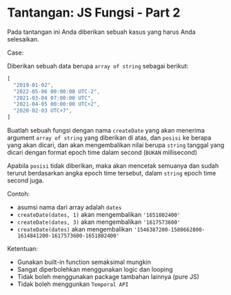 # Tantangan: JS Fungsi - Part 2

Pada tantangan ini Anda diberikan sebuah kasus yang harus Anda selesaikan.

Case:

Diberikan sebuah data berupa `array of string` sebagai berikut:
```js
[
  "2019-01-02",
  "2022-05-06 00:00:00 UTC-2",
  "2021-03-04 07:00:00 UTC",
  "2021-04-05 00:00:00 UTC+2",
  "2020-02-03 UTC+7",
]
```

Buatlah sebuah fungsi dengan nama `createDate` yang akan menerima argument `array of string` yang diberikan di atas, dan `posisi` ke berapa yang akan dicari, dan akan mengembalikan nilai berupa `string` tanggal yang dicari dengan format epoch time dalam second (`BUKAN` millisecond)

Apabila `posisi` tidak diberikan, maka akan mencetak semuanya dan sudah terurut berdasarkan angka epoch time tersebut, dalam `string` epoch time second juga.

Contoh:
- asumsi nama dari array adalah `dates`
- `createDate(dates, 1)` akan mengembalikan `'1651802400'`
- `createDate(dates, 3)` akan mengembalikan `'1617573600'`
- `createDate(dates)` akan mengembalikan `'1546387200-1580662800-1614841200-1617573600-1651802400'`

Ketentuan:
- Gunakan built-in function semaksimal mungkin
- Sangat diperbolehkan menggunakan logic dan looping
- Tidak boleh menggunakan package tambahan lainnya (pure JS)
- Tidak boleh menggunkan `Temporal API`
